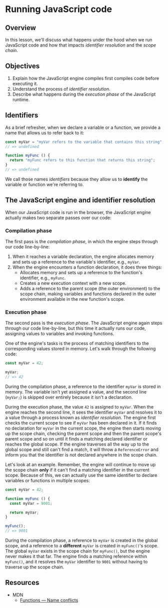 # Running JavaScript code

## Overview
In this lesson, we'll discuss what happens under the hood when we run JavaScript code and how that impacts _identifier resolution_ and the _scope chain_.

## Objectives
1. Explain how the JavaScript engine compiles first compiles code before executing it.
2. Understand the process of _identifier resolution_.
3. Describe what happens during the _execution phase_ of the JavaScript runtime.

## Identifiers
As a brief refresher, when we declare a variable or a function, we provide a name that allows us to refer back to it:
```js
const myVar = "myVar refers to the variable that contains this string";
// => undefined

function myFunc () {
  return "myFunc refers to this function that returns this string";
}
// => undefined
```

We call those names _identifiers_ because they allow us to **identify** the variable or function we're referring to.

## The JavaScript engine and identifier resolution
When our JavaScript code is run in the browser, the JavaScript engine actually makes two separate passes over our code:

### Compilation phase
The first pass is the _compilation phase_, in which the engine steps through our code line-by-line:
1. When it reaches a variable declaration, the engine allocates memory and sets up a reference to the variable's identifier, e.g., `myVar`.
2. When the engine encounters a function declaration, it does three things:
    - Allocates memory and sets up a reference to the function's identifier, e.g., `myFunc`.
    - Creates a new execution context with a new scope.
    - Adds a reference to the parent scope (the outer environment) to the scope chain, making variables and functions declared in the outer environment available in the new function's scope.

### Execution phase
The second pass is the _execution phase_. The JavaScript engine again steps through our code line-by-line, but this time it actually runs our code, assigning values to variables and invoking functions.

One of the engine's tasks is the process of matching identifiers to the corresponding values stored in memory. Let's walk through the following code:
```js
const myVar = 42;

myVar;
// => 42
```

During the compilation phase, a reference to the identifier `myVar` is stored in memory. The variable isn't yet assigned a value, and the second line (`myVar;`) is skipped over entirely because it isn't a declaration.

During the execution phase, the value `42` is assigned to `myVar`. When the engine reaches the second line, it sees the identifier `myVar` and resolves it to a value through a process known as _identifier resolution_. The engine first checks the current scope to see if `myVar` has been declared in it. If it finds no declaration for `myVar` in the current scope, the engine then starts moving up the scope chain, checking the parent scope and then the parent scope's parent scope and so on until it finds a matching declared identifier or reaches the global scope. If the engine traverses all the way up to the global scope and still can't find a match, it will throw a `ReferenceError` and inform you that the identifier is not declared anywhere in the scope chain.

Let's look at an example. Remember, the engine will continue to move up the scope chain **only** if it can't find a matching identifier in the current scope. Because of this, we can actually use the same identifier to declare variables or functions in multiple scopes:
```js
const myVar = 42;

function myFunc () {
  const myVar = 9001;

  return myVar;
}

myFunc();
// => 9001
```

During the compilation phase, a reference to `myVar` is created in the global scope, and a reference to a **different** `myVar` is created in `myFunc()`'s scope. The global `myVar` exists in the scope chain for `myFunc()`, but the engine never makes it that far. The engine finds a matching reference within `myFunc()`, and it resolves the `myVar` identifier to `9001` without having to traverse up the scope chain.

## Resources
- MDN
  + [Functions — Name conflicts](https://developer.mozilla.org/en-US/docs/Web/JavaScript/Guide/Functions#Name_conflicts)

